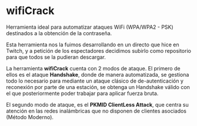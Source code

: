 # wifiCrack

Herramienta ideal para automatizar ataques WiFi (WPA/WPA2 - PSK) destinados a la obtención de la contraseña.

Esta herramienta nos la fuimos desarrollando en un directo que hice en Twitch, y a petición de los espectadores decidimos subirlo como repositorio para que todos se la pudieran descargar.

La herramienta **wifiCrack** cuenta con 2 modos de ataque. El primero de ellos es el ataque **Handshake**, donde de manera automatizada, se gestiona todo lo necesario para mediante un ataque clásico de de-autenticación y reconexión por parte de una estación, se obtenga un Handshake válido con el que posteriormente poder trabajar para aplicar fuerza bruta.

El segundo modo de ataque, es el **PKMID ClientLess Attack**, que centra su atención en las redes inalámbricas que no disponen de clientes asociados (Método Moderno).


